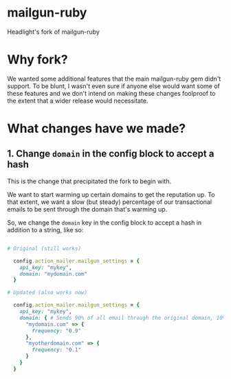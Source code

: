 # mailgun-ruby
Headlight's fork of mailgun-ruby

# Why fork?

We wanted some additional features that the main mailgun-ruby gem didn't support. To be blunt, I wasn't even sure if anyone
else would want some of these features and we don't intend on making these changes foolproof to the extent that a wider
release would necessitate.

# What changes have we made?

## 1. Change `domain` in the config block to accept a hash

This is the change that precipitated the fork to begin with.

We want to start warming up certain domains to get the reputation up. To that extent, we want a slow (but steady) percentage
of our transactional emails to be sent through the domain that's warming up.

So, we change the `domain` key in the config block to accept a hash in addition to a string, like so:

```ruby

# Original (still works)

  config.action_mailer.mailgun_settings = {
    api_key: "mykey",
    domain: "mydomain.com"
  }

# Updated (also works now)

  config.action_mailer.mailgun_settings = { 
    api_key: "mykey",
    domain: { # Sends 90% of all email through the original domain, 10% through the new domain
      "mydomain.com" => {
        frequency: "0.9"
      },
      "myotherdomain.com" => {
        frequency: "0.1"
      }
    }
  }

```
